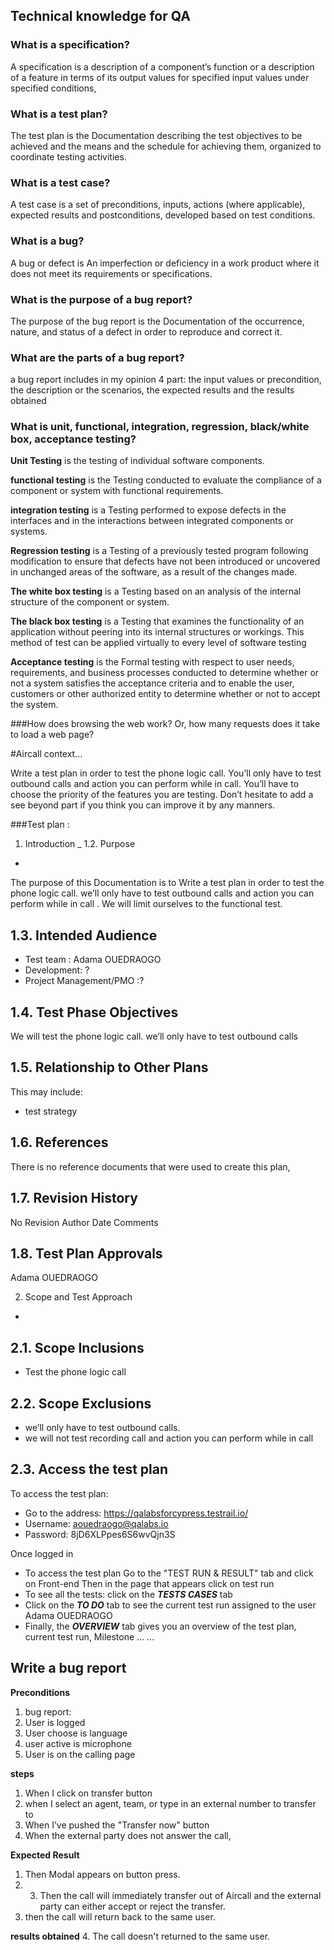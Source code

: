 ## Technical knowledge for QA
### What is a specification?
A specification is a  description of a component’s function or 
a description of a feature in terms of its output values for specified input values under specified conditions,

### What is a test plan?
The test plan is the Documentation describing the test objectives to be achieved and the means and the schedule for achieving them, organized to coordinate testing activities.

### What is a test case?
A test case is a set of preconditions, inputs, actions (where applicable), expected results and postconditions, developed based on test conditions.

### What is a bug?
A bug or defect is An imperfection or deficiency in a work product where it does not meet its requirements or specifications.

### What is the purpose of a bug report? 
The purpose of the bug report is the Documentation of the occurrence, nature, and status of a defect in order to reproduce and correct it.


### What are the parts of a bug report?
a bug report includes in my opinion 4 part: the input values or precondition, the description or the scenarios, the expected results and the results obtained

### What is unit, functional, integration, regression, black/white box, acceptance testing?

**Unit Testing** is the testing of individual software components.

**functional testing** is the Testing conducted to evaluate the compliance of a component or system with functional requirements.

**integration testing** is a Testing performed to expose defects in the interfaces and in the interactions between integrated components or systems.

**Regression testing** is a Testing of a previously tested program following modification to ensure that defects have not been introduced or uncovered in unchanged areas of the software, as a result of the changes made.

**The white box testing** is a Testing based on an analysis of the internal structure of the component or system.

**The black box testing**  is a Testing that examines the functionality of an application without peering into its internal structures or workings. This method of test can be applied virtually to every level of software testing

**Acceptance testing** is the Formal testing with respect to user needs, requirements, and business processes conducted to determine whether or not a system satisfies the acceptance criteria and to enable the user, customers or other authorized entity to determine whether or not to accept the system.

###How does browsing the web work? Or, how many requests does it take to load a web page?

#Aircall context…    

Write a test plan in order to test the phone logic call. You’ll only have to test outbound calls and action you can perform while in call. You’ll have to choose the priority of the features you are testing. Don’t hesitate to add a see beyond part if you think you can improve it by any manners.

###Test plan : 

1. Introduction
_
1.2. Purpose
-

The purpose of this Documentation is to Write a test plan in order to test the phone logic call. we’ll only have to test outbound calls and action you can perform while in call .
We will limit ourselves to the functional test.

1.3. Intended Audience
-

* Test team : Adama OUEDRAOGO
* Development: ?
* Project Management/PMO :?

1.4. Test Phase Objectives
-

 We will test the phone logic call. we’ll only have to test outbound calls

1.5. Relationship to Other Plans
-

This may include:
* test strategy


1.6. References
-

There is no reference documents that were used to create this plan,

1.7. Revision History
-

 No Revision Author Date Comments

1.8. Test Plan Approvals
-

Adama OUEDRAOGO

2. Scope and Test Approach
-
2.1. Scope Inclusions
-

* Test the phone logic call


2.2. Scope Exclusions
-

* we’ll only have to test outbound calls.
* we will not test recording call and action you can perform while in call

2.3. Access the test plan
-

To access the test plan:
* Go to the address: https://qalabsforcypress.testrail.io/
* Username: aouedraogo@qalabs.io
* Password: 8jD6XLPpes6S6wvQjn3S

Once logged in
* To access the test plan Go to the "TEST RUN & RESULT" tab and click on Front-end Then in the page that appears click on test run
* To see all the tests: click on the ***TESTS CASES*** tab
* Click on the ***TO DO*** ​​tab to see the current test run assigned to the user Adama OUEDRAOGO
* Finally, the ***OVERVIEW*** tab gives you an overview of the test plan, current test run, Milestone ... ...



Write a bug report
-
**Preconditions**
1. bug report:
2. User is logged
3. User choose is language
5. user active is microphone
6. User is on the calling page

**steps**
1. When I click on transfer button
2. when I select an agent, team, or type in an external number to transfer to
3. When I’ve pushed the "Transfer now" button
4. When the external party does not answer the call,

**Expected Result**
1. Then Modal appears on button press. 
2. 3. Then the call will immediately transfer out of Aircall and the external party can either accept or reject the transfer.
4. then the call will return back to the same user.   

**results obtained**
4. The call doesn't returned to the same user.
    
